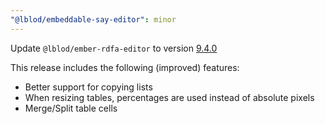 ```yaml
---
"@lblod/embeddable-say-editor": minor
---
```


Update `@lblod/ember-rdfa-editor` to version [9.4.0](https://github.com/lblod/ember-rdfa-editor/releases/tag/v9.4.0)

This release includes the following (improved) features:
- Better support for copying lists
- When resizing tables, percentages are used instead of absolute pixels
- Merge/Split table cells
